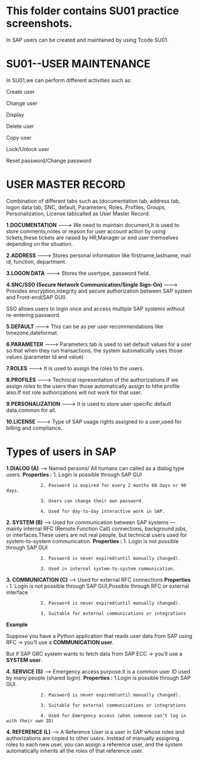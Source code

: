 # This folder contains SU01 practice screenshots.

In SAP users can be created and maintained by using Tcode SU01.

# SU01--USER MAINTENANCE

In SU01,we can perform different activities such as:

Create user

Change user

Display

Delete user

Copy user

Lock/Unlock user

Reset password/Change password

# USER MASTER RECORD

Combination of different tabs such as (documentation tab, address tab, logon data tab, SNC, default, Parameters, Roles, Profiles, Groups, Personalization, License tab)called as User Master Record.

**1.DOCUMENTATION** ---> We need to maintain document,It is used to store comments,notes or reason for user account action by using tickets,these tickets are raised by HR,Manager or end user themselves depending on the situation.

**2.ADDRESS** ---> Stores personal information like firstname,lastname, mail id, function, department.

**3.LOGON DATA** ---> Stores the usertype, password field.

**4.SNC/SSO (Secure Network Communication/Single Sign-On)** ---> Provides encryption,integrity and secure authorization between SAP system and Front-end(SAP GUI).

   SSO allows users to login once and access multiple SAP systems without re-entering password.

**5.DEFAULT** ---> This can be as per user recommendations like timezone,dateformat.

**6.PARAMETER** ---> Parameters tab is used to set default values for a user so that when they run transactions, the system automatically uses those values.(parameter Id and value)

**7.ROLES** ---> It is used to assign the roles to the users.

**8.PROFILES** ---> Technical representation of the authorizations.If we assign roles to the users than those automatically assign to hthe profile also.If not role authorizations will not work for that user.

**9.PERSONALIZATION** ---> It is used to store user-specific default data,common for all.

**10.LICENSE** ---> Type of SAP usage rights assigned to a user,used for billing and compliance.


# Types of users in SAP

**1.DIALOG (A)** --> Named persons/ All humans can called as a dialog type users.
**Properties :**
                 1. Login is possible through SAP GUI

                 2. Password is expired for every 2 months 60 days or 90 days.

                 3. Users can change their own password.

                 4. Used for day-to-day interactive work in SAP.

**2. SYSTEM (B)** --> Used for communication between SAP systems — mainly internal RFC (Remote Function Call) connections, background jobs, or interfaces.These users are not real people, but technical users used for system-to-system communication.
**Properties :** 
                 1. Login is not possible through SAP GUI

                 2. Password is never expired(until manually changed).

                 3. Used in internal system-to-system communication.

**3. COMMUNICATION (C)** --> Used for external RFC connections
**Properties :** 
                 1. Login is not possible through SAP GUI,Possible through RFC or external interface 

                 2. Password is never expired(until manually changed).

                 3. Suitable for external communications or integrations


**Example**

Suppose you have a Python application that reads user data from SAP using RFC → you’ll use a **COMMUNICATION user**.

But if SAP GRC system wants to fetch data from SAP ECC → you’ll use a **SYSTEM user**.


**4. SERVICE (S)** --> Emergency access purpose.It is a common user ID used by many people (shared login).
**Properties :** 
                 1.Login is possible through SAP GUI.

                 2. Password is never expired(until manually changed).

                 3. Suitable for external communications or integrations

                 4. Used for Emergency access (when someone can’t log in with their own ID)

**4. REFERENCE (L)** --> A Reference User is a user in SAP whose roles and authorizations are copied to other users. Instead of manually 
assigning roles to each new user, you can assign a reference user, and the system automatically inherits all the roles of that reference 
user.
